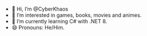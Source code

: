 - 👋 Hi, I’m @CyberKhaos
- 👀 I’m interested in games, books, movies and animes.
- 🌱 I’m currently learning C# with .NET 8.
- 😄 Pronouns: He/Him.

<!---
CyberKhaos/CyberKhaos is a ✨ special ✨ repository because its `README.md` (this file) appears on your GitHub profile.
You can click the Preview link to take a look at your changes.
--->
